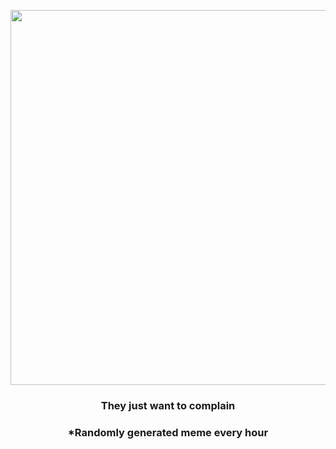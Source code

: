 <p align="center">
        <img src="https://i.redd.it/nyn7vbyk7jv91.jpg" width="600" height="600">
        </p>
        <h3 align="center">They just want to complain</h3>
        <h3 align="center">*Randomly generated meme every hour</h3>
    